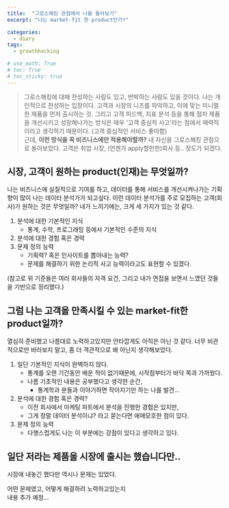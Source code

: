 ```yaml
---
title:  "그로스해킹 관점에서 나를 돌아보기"
excerpt: "나는 market-fit 한 product인가?"

categories:
  - diary
tags:
  - growthhacking

# use_math: True
# toc: True
# toc_sticky: true
---
```


> 그로스해킹에 대해 찬성하는 사람도 있고, 반박하는 사람도 있을 것이다. 나는 개인적으로 찬성하는 입장이다. 
고객과 시장의 니즈를 파악하고, 이에 맞는 미니멀한 제품을 먼저 출시하는 것. 그리고 고객 피드백, 지표 분석 등을 통해 점차 제품을 개선시키고 성장해나가는 방식은 매우 '고객 중심적 사고'라는 점에서 매력적이라고 생각하기 때문이다. (고객 중심적인 서비스 좋아함)  
근데, **이런 방식을 꼭 비즈니스에만 적용해야할까?** 내 자신을 그로스해킹 관점으로 돌아보았다. 고객은 취업 시장, (언젠가 apply할만한)회사 등.. 정도가 되겠다.

## 시장, 고객이 원하는 product(인재)는 무엇일까?
나는 비즈니스에 실질적으로 기여를 하고, 데이터를 통해 서비스를 개선시켜나가는 기획 향이 많이 나는 데이터 분석가가 되고싶다. 이런 데이터 분석가를 주로 모집하는 고객(회사)가 원하는 것은 무엇일까?
내가 느끼기에는, 크게 세 가지가 있는 것 같다.
1. 분석에 대한 기본적인 지식
   - 통계, 수학, 프로그래밍 등에서 기본적인 수준의 지식
2. 분석에 대한 경험 혹은 경력
3. 문제 정의 능력
   - 기획력? 혹은 인사이트를 뽑아내는 능력?
   - 문제를 해결하기 위한 논리적 사고 능력이라고도 표현할 수 있겠다.

(참고로 위 기준들은 여러 회사들의 자격 요건, 그리고 내가 면접을 보면서 느꼈던 것들을 기반으로 정리했다.)

## 그럼 나는 고객을 만족시킬 수 있는 market-fit한 product일까?
열심히 준비했고 나름대로 노력하고있지만 안타깝게도 아직은 아닌 것 같다. 너무 비관적으로만 바라보지 말고, 좀 더 객관적으로 왜 아닌지 생각해보았다.
1. 일단 기본적인 지식이 완벽하지 않다.
   - 통계를 오랜 기간동안 배운 적이 없기때문에, 시작점부터가 바닥 쪽과 가까웠다.
   - 나름 기초적인 내용은 공부했다고 생각한 순간, 
     - 통계학과 분들과 이야기하면 작아지기만 하는 나를 발견...
2. 분석에 대한 경험 혹은 경력?
   - 이전 회사에서 마케팅 파트에서 분석을 진행한 경험은 있지만, 
   - 그게 정말 데이터 분석이냐? 라고 묻는다면 애매모호한 점이 있다. 
3. 문제 정의 능력
   - 다행스럽게도 나는 이 부분에는 강점이 있다고 생각하고 있다.


## 일단 저라는 제품을 시장에 출시는 했습니다만..
시장에 내놓긴 했다만 역시나 문제는 있었다.

어떤 문제였고, 어떻게 해결하려 노력하고있는지  
내용 추가 예정... 
